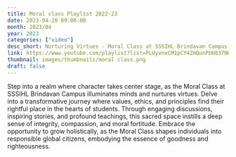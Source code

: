 ```yaml
---
title: Moral class Playlist 2022-23
date: 2023-04-20 09:00:00
month: 2023/04
year: 2023
categories: ["video"]
desc_short: Nurturing Virtues - Moral Class at SSSIHL Brindavan Campus - Shaping Hearts, Illuminating Minds
link: https://www.youtube.com/playlist?list=PLUyvnxCM1pCY4ZmQunPbH837NHBnzIMyB
thumbnail: images/thumbnails/moral class.png
draft: false
---
```


 Step into a realm where character takes center stage, as the Moral Class at SSSIHL Brindavan Campus illuminates minds and nurtures virtues. Delve into a transformative journey where values, ethics, and principles find their rightful place in the hearts of students. Through engaging discussions, inspiring stories, and profound teachings, this sacred space instills a deep sense of integrity, compassion, and moral fortitude. Embrace the opportunity to grow holistically, as the Moral Class shapes individuals into responsible global citizens, embodying the essence of goodness and righteousness.
